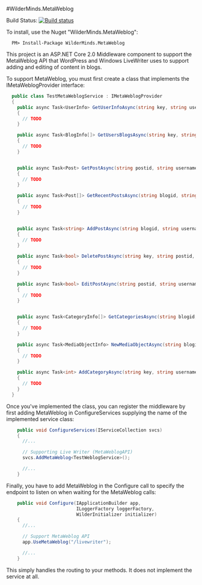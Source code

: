 #WilderMinds.MetaWeblog

Build Status: [![Build status](https://ci.appveyor.com/api/projects/status/yc3leb1t5t6ue01i?svg=true)](https://ci.appveyor.com/project/shawnwildermuth/metaweblog)

To install, use the Nuget "WilderMinds.MetaWeblog":

```
  PM> Install-Package WilderMinds.MetaWeblog
```

This project is an ASP.NET Core 2.0 Middleware component to support the MetaWeblog API 
that WordPress and Windows LiveWriter uses to support adding and editing of content
in blogs.

To support MetaWeblog, you must first create a class that implements the IMetaWeblogProvider interface:

```C#
  public class TestMetaWeblogService : IMetaWeblogProvider
  {
    public async Task<UserInfo> GetUserInfoAsync(string key, string username, string password)
    {
      // TODO
    }

    public async Task<BlogInfo[]> GetUsersBlogsAsync(string key, string username, string password)
    {
      // TODO
    }


    public async Task<Post> GetPostAsync(string postid, string username, string password)
    {
      // TODO
    }

    public async Task<Post[]> GetRecentPostsAsync(string blogid, string username, string password, int numberOfPosts)
    {
      // TODO
    }


    public async Task<string> AddPostAsync(string blogid, string username, string password, Post post, bool publish)
    {
      // TODO
    }

    public async Task<bool> DeletePostAsync(string key, string postid, string username, string password, bool publish)
    {
      // TODO
    }

    public async Task<bool> EditPostAsync(string postid, string username, string password, Post post, bool publish)
    {
      // TODO
    }


    public async Task<CategoryInfo[]> GetCategoriesAsync(string blogid, string username, string password)
    {
      // TODO
    }

    public async Task<MediaObjectInfo> NewMediaObjectAsync(string blogid, string username, string password, MediaObject mediaObject)
    {
      // TODO
    }

    public async Task<int> AddCategoryAsync(string key, string username, string password, NewCategory category)
    {
      // TODO
    }
  }
```

Once you've implemented the class, you can register the middleware by first adding MetaWeblog in 
ConfigureServices supplying the name of the implemented service class:
```C#
    public void ConfigureServices(IServiceCollection svcs)
    {
      //...

      // Supporting Live Writer (MetaWeblogAPI)
      svcs.AddMetaWeblog<TestWeblogService>();

      //...
    }

```

Finally, you have to add MetaWeblog in the Configure call to specify the endpoint to listen on when 
waiting for the MetaWeblog calls:

```C#
    public void Configure(IApplicationBuilder app,
                          ILoggerFactory loggerFactory,
                          WilderInitializer initializer)
    {
      //...

      // Support MetaWeblog API
      app.UseMetaWeblog("/livewriter");

      //...
    }
```

This simply handles the routing to your methods. It does not implement the service at all. 

